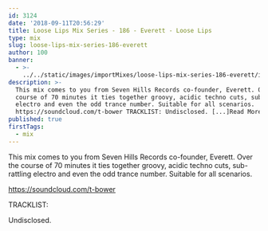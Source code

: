 ```yaml
---
id: 3124
date: '2018-09-11T20:56:29'
title: Loose Lips Mix Series - 186 - Everett - Loose Lips
type: mix
slug: loose-lips-mix-series-186-everett
author: 100
banner:
  - >-
    ../../static/images/importMixes/loose-lips-mix-series-186-everett/image3124.jpeg
description: >-
  This mix comes to you from Seven Hills Records co-founder, Everett. Over the
  course of 70 minutes it ties together groovy, acidic techno cuts, sub-rattling
  electro and even the odd trance number. Suitable for all scenarios.
  https://soundcloud.com/t-bower TRACKLIST: Undisclosed. [...]Read More...
published: true
firstTags:
  - mix
---
```

This mix comes to you from Seven Hills Records co-founder, Everett. Over the course of 70 minutes it ties together groovy, acidic techno cuts, sub-rattling electro and even the odd trance number. Suitable for all scenarios.

https://soundcloud.com/t-bower

TRACKLIST:

Undisclosed.